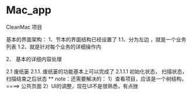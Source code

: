 # Mac_app


CleanMac 项目

基本的界面架构：
1、节本的界面结构已经设置了
    1.1、分为左边 ，就是一个业务列表
    1.2、就是针对每个业务的详细操作内

2、 基本的详细内容处理

2.1 废纸篓
    2.1.1. 废纸篓的功能基本上可以完成了
        2.1.1.1 初始化状态， 扫描状态， 扫描结束之后状态
        ** note：还需要解决的：
            1）查看项目，应该是一个树结构， ====> 公共页面
            2）UI的调整，现在UI不是很熟悉，有点挫



